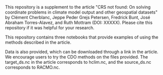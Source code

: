 This repository is a supplement to the article "CRS not found: On solving coordinate problems in climate model output and other geospatial datasets" by Clément Cherblanc, Jeppe Peder Grejs Petersen, Fredrick Bunt, José Abraham Torres-Alavez, and Ruth Mottram (DOI: XXXXX). Please cite this repository if it was helpful for your research.

This repository contains three notebooks that provide examples of using the methods described in the article.

Data is also provided, which can be downloaded through a link in the article. We encourage users to try the CDO methods on the files provided. The target_ds.nc in the article corresponds to hclim.nc, and the source_ds.nc corresponds to RACMO.nc.
